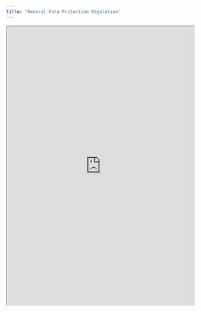 ```yaml
---
title: "General Data Protection Regulation"
---
```



<iframe height="750" width="100%" src="https://ewelton.github.io/ktest/wiki.html#General%20Data%20Protection%20Regulation"></iframe>
